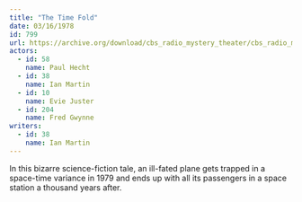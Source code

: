 ```yaml
---
title: "The Time Fold"
date: 03/16/1978
id: 799
url: https://archive.org/download/cbs_radio_mystery_theater/cbs_radio_mystery_theater-0751-0800.zip/cbs_radio_mystery_theater-0751-0800%2Fcbsrmt_0799_the_time_fold.mp3
actors:  
  - id: 58
    name: Paul Hecht  
  - id: 38
    name: Ian Martin  
  - id: 10
    name: Evie Juster  
  - id: 204
    name: Fred Gwynne
writers:  
  - id: 38
    name: Ian Martin
---
```

In this bizarre science-fiction tale, an ill-fated plane gets trapped in a space-time variance in 1979 and ends up with all its passengers in a space station a thousand years after.